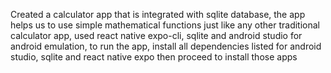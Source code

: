 Created a calculator app that is integrated with sqlite database,
the app helps us to use simple mathematical functions just like any other traditional calculator app,
used react native expo-cli, sqlite and android studio for android emulation,
to run the app, install all dependencies listed for android studio, sqlite and react native expo then proceed to install those apps